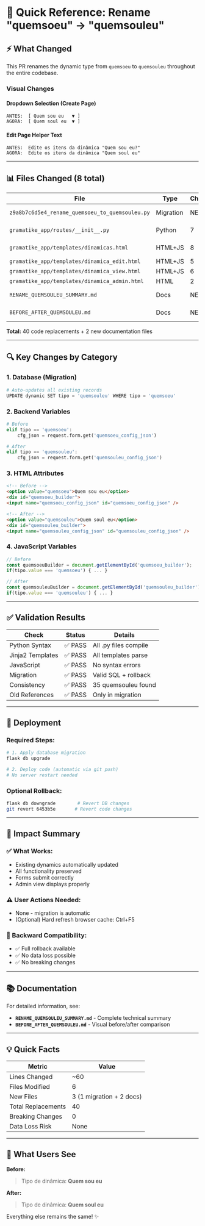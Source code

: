 # 🎯 Quick Reference: Rename "quemsoeu" → "quemsouleu"

## ⚡ What Changed

This PR renames the dynamic type from `quemsoeu` to `quemsouleu` throughout the entire codebase.

### Visual Changes

#### Dropdown Selection (Create Page)
```
ANTES:  [ Quem sou eu   ▼ ]
AGORA:  [ Quem soul eu  ▼ ]
```

#### Edit Page Helper Text
```
ANTES:  Edite os itens da dinâmica "Quem sou eu?"
AGORA:  Edite os itens da dinâmica "Quem soul eu"
```

---

## 📊 Files Changed (8 total)

| File | Type | Changes | Details |
|------|------|---------|---------|
| `z9a8b7c6d5e4_rename_quemsoeu_to_quemsouleu.py` | Migration | NEW | Updates DB records |
| `gramatike_app/routes/__init__.py` | Python | 7 | Backend logic |
| `gramatike_app/templates/dinamicas.html` | HTML+JS | 8 | Create page |
| `gramatike_app/templates/dinamica_edit.html` | HTML+JS | 5 | Edit page |
| `gramatike_app/templates/dinamica_view.html` | HTML+JS | 6 | View page |
| `gramatike_app/templates/dinamica_admin.html` | HTML | 2 | Admin page |
| `RENAME_QUEMSOULEU_SUMMARY.md` | Docs | NEW | Full summary |
| `BEFORE_AFTER_QUEMSOULEU.md` | Docs | NEW | Comparison guide |

**Total:** 40 code replacements + 2 new documentation files

---

## 🔍 Key Changes by Category

### 1. Database (Migration)
```python
# Auto-updates all existing records
UPDATE dynamic SET tipo = 'quemsouleu' WHERE tipo = 'quemsoeu'
```

### 2. Backend Variables
```python
# Before
elif tipo == 'quemsoeu':
    cfg_json = request.form.get('quemsoeu_config_json')

# After
elif tipo == 'quemsouleu':
    cfg_json = request.form.get('quemsouleu_config_json')
```

### 3. HTML Attributes
```html
<!-- Before -->
<option value="quemsoeu">Quem sou eu</option>
<div id="quemsoeu_builder">
<input name="quemsoeu_config_json" id="quemsoeu_config_json" />

<!-- After -->
<option value="quemsouleu">Quem soul eu</option>
<div id="quemsouleu_builder">
<input name="quemsouleu_config_json" id="quemsouleu_config_json" />
```

### 4. JavaScript Variables
```javascript
// Before
const quemsoeuBuilder = document.getElementById('quemsoeu_builder');
if(tipo.value === 'quemsoeu') { ... }

// After
const quemsouleuBuilder = document.getElementById('quemsouleu_builder');
if(tipo.value === 'quemsouleu') { ... }
```

---

## ✅ Validation Results

| Check | Status | Details |
|-------|--------|---------|
| Python Syntax | ✅ PASS | All .py files compile |
| Jinja2 Templates | ✅ PASS | All templates parse |
| JavaScript | ✅ PASS | No syntax errors |
| Migration | ✅ PASS | Valid SQL + rollback |
| Consistency | ✅ PASS | 35 quemsouleu found |
| Old References | ✅ PASS | Only in migration |

---

## 🚀 Deployment

### Required Steps:
```bash
# 1. Apply database migration
flask db upgrade

# 2. Deploy code (automatic via git push)
# No server restart needed
```

### Optional Rollback:
```bash
flask db downgrade        # Revert DB changes
git revert 6453b5e       # Revert code changes
```

---

## 📝 Impact Summary

### ✅ What Works:
- Existing dynamics automatically updated
- All functionality preserved
- Forms submit correctly
- Admin view displays properly

### ⚠️ User Actions Needed:
- None - migration is automatic
- (Optional) Hard refresh browser cache: Ctrl+F5

### 🔄 Backward Compatibility:
- ✅ Full rollback available
- ✅ No data loss possible
- ✅ No breaking changes

---

## 📚 Documentation

For detailed information, see:
- **`RENAME_QUEMSOULEU_SUMMARY.md`** - Complete technical summary
- **`BEFORE_AFTER_QUEMSOULEU.md`** - Visual before/after comparison

---

## 💡 Quick Facts

| Metric | Value |
|--------|-------|
| Lines Changed | ~60 |
| Files Modified | 6 |
| New Files | 3 (1 migration + 2 docs) |
| Total Replacements | 40 |
| Breaking Changes | 0 |
| Data Loss Risk | None |

---

## 🎯 What Users See

**Before:**
> Tipo de dinâmica: **Quem sou eu**

**After:**
> Tipo de dinâmica: **Quem soul eu**

Everything else remains the same! ✨
